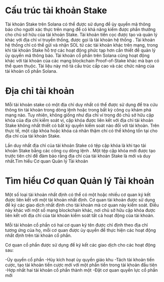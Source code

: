 # Cấu trúc tài khoản Stake
Tài khoản Stake trên Solana có thể được sử dụng để ủy quyền mã thông báo cho người xác thực trên mạng để có khả năng kiếm được phần thưởng cho chủ sở hữu của tài khoản Stake. Tài khoản tiền cọc được tạo và quản lý khác với địa chỉ ví truyền thống, được gọi là tài khoản hệ thống . Tài khoản hệ thống chỉ có thể gửi và nhận SOL từ các tài khoản khác trên mạng, trong khi tài khoản Stake hỗ trợ các hoạt động phức tạp hơn cần thiết để quản lý ủy quyền mã thông báo.
Tài khoản cổ phần trên Solana cũng hoạt động khác với tài khoản của các mạng blockchain Proof-of-Stake khác mà bạn có thể quen thuộc. Tài liệu này mô tả cấu trúc cấp cao và các chức năng của tài khoản cổ phần Solana.
# Địa chỉ tài khoản
Mỗi tài khoản stake có một địa chỉ duy nhất có thể được sử dụng để tra cứu thông tin tài khoản trong dòng lệnh hoặc trong bất kỳ công cụ khám phá mạng nào. Tuy nhiên, không giống như địa chỉ ví trong đó chủ sở hữu cặp khóa của địa chỉ kiểm soát ví, cặp khóa được liên kết với địa chỉ tài khoản Stake không nhất thiết có bất kỳ quyền kiểm soát nào đối với tài khoản. Trên thực tế, một cặp khóa hoặc khóa cá nhân thậm chí có thể không tồn tại cho địa chỉ của tài khoản Stake.

Lần duy nhất địa chỉ của tài khoản Stake có tệp cặp khóa là khi tạo tài khoản Stake bằng các công cụ dòng lệnh . Một tệp cặp khóa mới được tạo trước tiên chỉ để đảm bảo rằng địa chỉ của tài khoản Stake là mới và duy nhất.Tìm hiểu Cơ quan Quản lý Tài khoản
# Tìm hiểu Cơ quan Quản lý Tài khoản
Một số loại tài khoản nhất định có thể có một hoặc nhiều cơ quan ký kết được liên kết với một tài khoản nhất định. Cơ quan tài khoản được sử dụng để ký các giao dịch nhất định cho tài khoản mà cơ quan này kiểm soát. Điều này khác với một số mạng blockchain khác, nơi chủ sở hữu cặp khóa được liên kết với địa chỉ của tài khoản kiểm soát tất cả hoạt động của tài khoản.

Mỗi tài khoản cổ phần có hai cơ quan ký tên được chỉ định theo địa chỉ tương ứng của họ, mỗi cơ quan được ủy quyền để thực hiện các hoạt động nhất định trên tài khoản cổ phần.

Cơ quan cổ phần được sử dụng để ký kết các giao dịch cho các hoạt động sau:

-Ủy quyền cổ phần
-Hủy kích hoạt ủy quyền giáo khu
-Tách tài khoản tiền cược, tạo tài khoản tiền cược mới với một phần tiền trong tài khoản đầu tiên
-Hợp nhất hai tài khoản cổ phần thành một
-Đặt cơ quan quyền lực cổ phần mới
